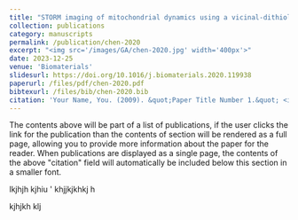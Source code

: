 ```yaml
---
title: "STORM imaging of mitochondrial dynamics using a vicinal-dithiol-proteins-targeted probe"
collection: publications
category: manuscripts
permalink: /publication/chen-2020
excerpt: "<img src='/images/GA/chen-2020.jpg' width='400px'>"
date: 2023-12-25
venue: 'Biomaterials'
slidesurl: https://doi.org/10.1016/j.biomaterials.2020.119938
paperurl: /files/pdf/chen-2020.pdf
bibtexurl: /files/bib/chen-2020.bib
citation: 'Your Name, You. (2009). &quot;Paper Title Number 1.&quot; <i>Journal 1</i>. 1(1).'
---
```

The contents above will be part of a list of publications, if the user clicks the link for the publication than the contents of section will be rendered as a full page, allowing you to provide more information about the paper for the reader. When publications are displayed as a single page, the contents of the above "citation" field will automatically be included below this section in a smaller font.

lkjhjh kjhiu '
khjjkjkhkj h


kjhjkh klj 